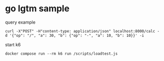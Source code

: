 # go lgtm sample

query example
```
curl -X"POST" -H"content-type: application/json" localhost:8000/calc -d '{"op": "/", "a": 30, "b": {"op": "-", "a": 10, "b": 10}}' -i
```

start k6
```
docker compose run --rm k6 run /scripts/loadtest.js
```

